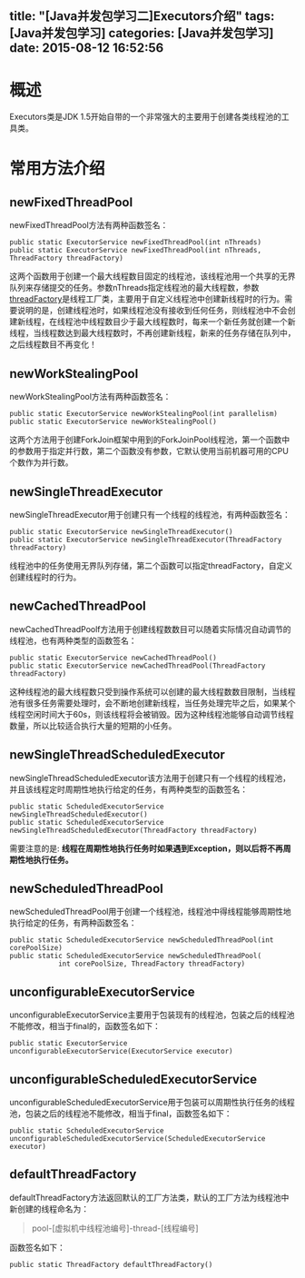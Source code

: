 title: "[Java并发包学习二]Executors介绍"
tags: [Java并发包学习]
categories: [Java并发包学习]
date: 2015-08-12 16:52:56
---
# 概述
Executors类是JDK 1.5开始自带的一个非常强大的主要用于创建各类线程池的工具类。
<!--more-->

# 常用方法介绍
## newFixedThreadPool
newFixedThreadPool方法有两种函数签名：  

```
public static ExecutorService newFixedThreadPool(int nThreads)  
public static ExecutorService newFixedThreadPool(int nThreads, ThreadFactory threadFactory)
```
这两个函数用于创建一个最大线程数目固定的线程池，该线程池用一个共享的无界队列来存储提交的任务。参数nThreads指定线程池的最大线程数，参数[threadFactory](http://飞鸟.com/2015/08/11/JDK8-%E5%B9%B6%E5%8F%91%E5%8C%85%E5%AD%A6%E4%B9%A0-ThreadFactory%E4%BB%8B%E7%BB%8D%EF%BC%88%E4%BA%8C%EF%BC%89/)是线程工厂类，主要用于自定义线程池中创建新线程时的行为。需要说明的是，创建线程池时，如果线程池没有接收到任何任务，则线程池中不会创建新线程，在线程池中线程数目少于最大线程数时，每来一个新任务就创建一个新线程，当线程数达到最大线程数时，不再创建新线程，新来的任务存储在队列中，之后线程数目不再变化！

## newWorkStealingPool
newWorkStealingPool方法有两种函数签名：

```
public static ExecutorService newWorkStealingPool(int parallelism)
public static ExecutorService newWorkStealingPool()
```
这两个方法用于创建ForkJoin框架中用到的ForkJoinPool线程池，第一个函数中的参数用于指定并行数，第二个函数没有参数，它默认使用当前机器可用的CPU个数作为并行数。

## newSingleThreadExecutor
newSingleThreadExecutor用于创建只有一个线程的线程池，有两种函数签名：

```
public static ExecutorService newSingleThreadExecutor()
public static ExecutorService newSingleThreadExecutor(ThreadFactory threadFactory)
```
线程池中的任务使用无界队列存储，第二个函数可以指定threadFactory，自定义创建线程时的行为。

## newCachedThreadPool
newCachedThreadPoolf方法用于创建线程数数目可以随着实际情况自动调节的线程池，也有两种类型的函数签名：

```
public static ExecutorService newCachedThreadPool()
public static ExecutorService newCachedThreadPool(ThreadFactory threadFactory)
```
这种线程池的最大线程数只受到操作系统可以创建的最大线程数数目限制，当线程池有很多任务需要处理时，会不断地创建新线程，当任务处理完毕之后，如果某个线程空闲时间大于60s，则该线程将会被销毁。因为这种线程池能够自动调节线程数量，所以比较适合执行大量的短期的小任务。

## newSingleThreadScheduledExecutor
newSingleThreadScheduledExecutor该方法用于创建只有一个线程的线程池，并且该线程定时周期性地执行给定的任务，有两种类型的函数签名：

```
public static ScheduledExecutorService newSingleThreadScheduledExecutor()
public static ScheduledExecutorService newSingleThreadScheduledExecutor(ThreadFactory threadFactory)
```
需要注意的是: **线程在周期性地执行任务时如果遇到Exception，则以后将不再周期性地执行任务。**

## newScheduledThreadPool
newScheduledThreadPool用于创建一个线程池，线程池中得线程能够周期性地执行给定的任务，有两种函数签名：

```
public static ScheduledExecutorService newScheduledThreadPool(int corePoolSize)
public static ScheduledExecutorService newScheduledThreadPool(
            int corePoolSize, ThreadFactory threadFactory)
```

## unconfigurableExecutorService
unconfigurableExecutorService主要用于包装现有的线程池，包装之后的线程池不能修改，相当于final的，函数签名如下：

```
public static ExecutorService unconfigurableExecutorService(ExecutorService executor)
```

## unconfigurableScheduledExecutorService
unconfigurableScheduledExecutorService用于包装可以周期性执行任务的线程池，包装之后的线程池不能修改，相当于final，函数签名如下：

```
public static ScheduledExecutorService unconfigurableScheduledExecutorService(ScheduledExecutorService executor)
```

## defaultThreadFactory
defaultThreadFactory方法返回默认的工厂方法类，默认的工厂方法为线程池中新创建的线程命名为：
> pool-[虚拟机中线程池编号]-thread-[线程编号]

函数签名如下：

```
public static ThreadFactory defaultThreadFactory()
```


